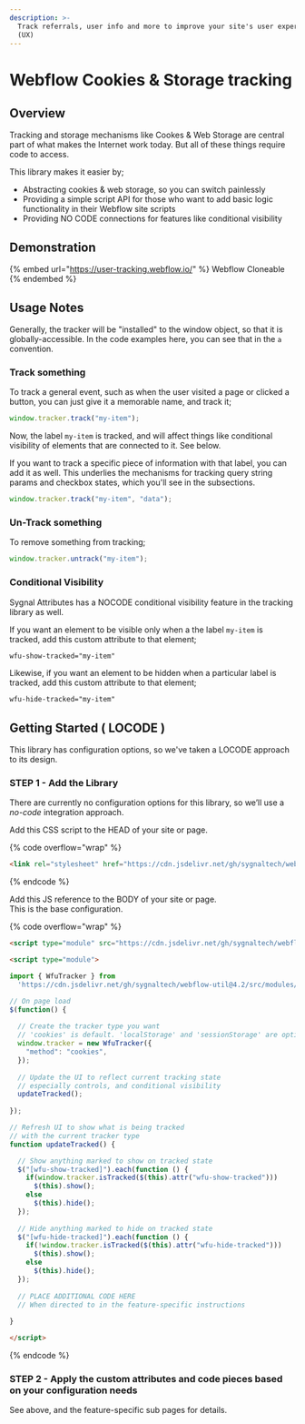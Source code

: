 ```yaml
---
description: >-
  Track referrals, user info and more to improve your site's user experience
  (UX)
---
```


# Webflow Cookies & Storage tracking

## Overview <a href="#display-captions-in-webflows-lightboxes" id="display-captions-in-webflows-lightboxes"></a>

Tracking and storage mechanisms like Cookes & Web Storage are central part of what makes the Internet work today. But all of these things require code to access.

This library makes it easier by;

* Abstracting cookies & web storage, so you can switch painlessly
* Providing a simple script API for those who want to add basic logic functionality in their Webflow site scripts
* Providing NO CODE connections for features like conditional visibility&#x20;

## Demonstration <a href="#usage-notes" id="usage-notes"></a>

{% embed url="https://user-tracking.webflow.io/" %}
Webflow Cloneable
{% endembed %}

## Usage Notes <a href="#usage-notes" id="usage-notes"></a>

Generally, the tracker will be "installed" to the window object, so that it is globally-accessible. In the code examples here, you can see that in the `a` convention.  &#x20;

### Track something

To track a general event, such as when the user visited a page or clicked a button, you can just give it a memorable name, and track it;

```javascript
window.tracker.track("my-item");
```

Now, the label `my-item` is tracked, and will affect things like conditional visibility of elements that are connected to it. See below.

If you want to track a specific piece of information with that label, you can add it as well. This underlies the mechanisms for tracking query string params and checkbox states, which you'll see in the subsections.  &#x20;

```javascript
window.tracker.track("my-item", "data");
```

### Un-Track something

To remove something from tracking;

```javascript
window.tracker.untrack("my-item");
```

### Conditional Visibility <a href="#getting-started-nocode" id="getting-started-nocode"></a>

Sygnal Attributes has a NOCODE conditional visibility feature in the tracking library as well.&#x20;

If you want an element to be visible only when a the label `my-item` is tracked, add this custom attribute to that element;

```html
wfu-show-tracked="my-item"
```

Likewise, if you want an element to be hidden when a particular label is tracked, add this custom attribute to that element;

```html
wfu-hide-tracked="my-item"
```

## Getting Started ( LOCODE ) <a href="#getting-started-nocode" id="getting-started-nocode"></a>

This library has configuration options, so we've taken a LOCODE approach to its design.

### STEP 1 - Add the Library <a href="#step-1---add-the-library" id="step-1---add-the-library"></a>

There are currently no configuration options for this library, so we’ll use a _no-code_ integration approach.

Add this CSS script to the HEAD of your site or page.

{% code overflow="wrap" %}
```html
<link rel="stylesheet" href="https://cdn.jsdelivr.net/gh/sygnaltech/webflow-util@4.2/dist/css/webflow-track.min.css">
```
{% endcode %}

Add this JS reference to the BODY of your site or page.\
This is the base configuration.

{% code overflow="wrap" %}
```html
<script type="module" src="https://cdn.jsdelivr.net/gh/sygnaltech/webflow-util@4.2/src/modules/webflow-track.min.js"></script>

<script type="module">

import { WfuTracker } from 
  'https://cdn.jsdelivr.net/gh/sygnaltech/webflow-util@4.2/src/modules/webflow-track.min.js';

// On page load 
$(function() {
    
  // Create the tracker type you want
  // 'cookies' is default. 'localStorage' and 'sessionStorage' are options 
  window.tracker = new WfuTracker({
    "method": "cookies", 
  });
  
  // Update the UI to reflect current tracking state
  // especially controls, and conditional visibility 
  updateTracked();
  
});

// Refresh UI to show what is being tracked
// with the current tracker type 
function updateTracked() {

  // Show anything marked to show on tracked state
  $("[wfu-show-tracked]").each(function () {
    if(window.tracker.isTracked($(this).attr("wfu-show-tracked")))
      $(this).show();
    else
      $(this).hide();
  });
  
  // Hide anything marked to hide on tracked state
  $("[wfu-hide-tracked]").each(function () {
    if(!window.tracker.isTracked($(this).attr("wfu-hide-tracked")))
      $(this).show();
    else
      $(this).hide();
  });
    
  // PLACE ADDITIONAL CODE HERE
  // When directed to in the feature-specific instructions
    
}

</script>
```
{% endcode %}

### STEP 2 - Apply the custom attributes and code pieces based on your configuration needs <a href="#step-2---apply-the-custom-attributes-to-the-elements-you-want-to-affect" id="step-2---apply-the-custom-attributes-to-the-elements-you-want-to-affect"></a>

See above, and the feature-specific sub pages for details.
